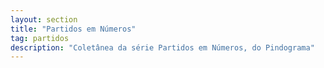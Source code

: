 ```yaml
---
layout: section
title: "Partidos em Números"
tag: partidos
description: "Coletânea da série Partidos em Números, do Pindograma"
---
```


